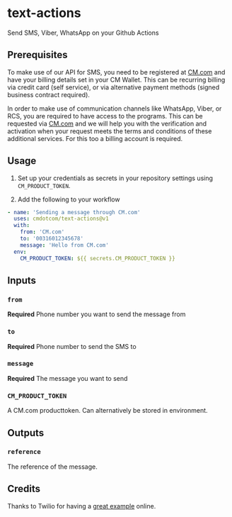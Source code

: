 # text-actions
Send SMS, Viber, WhatsApp on your Github Actions

## Prerequisites

To make use of our API for SMS, you need to be registered at [CM.com](https://cm.com) and have your billing details set in your CM Wallet. This can be recurring billing via credit card (self service), or via alternative payment methods (signed business contract required).

In order to make use of communication channels like WhatsApp, Viber, or RCS, you are required to have access to the programs. This can be requested via [CM.com](https://cm.com) and we will help you with the verification and activation when your request meets the terms and conditions of these additional services. For this too a billing account is required.

## Usage

1. Set up your credentials as secrets in your repository settings using `CM_PRODUCT_TOKEN`.

2. Add the following to your workflow

```yml
- name: 'Sending a message through CM.com'
  uses: cmdotcom/text-actions@v1
  with:
    from: 'CM.com'
    to: '00316012345678'
    message: 'Hello from CM.com'
  env:
    CM_PRODUCT_TOKEN: ${{ secrets.CM_PRODUCT_TOKEN }}
```

## Inputs

### `from`

**Required** Phone number you want to send the message from

### `to`

**Required** Phone number to send the SMS to

### `message`

**Required** The message you want to send

### `CM_PRODUCT_TOKEN`

A CM.com producttoken. Can alternatively be stored in environment.

## Outputs

### `reference`

The reference of the message.

## Credits

Thanks to Twilio for having a [great example](https://github.com/twilio-labs/actions-sms) online.